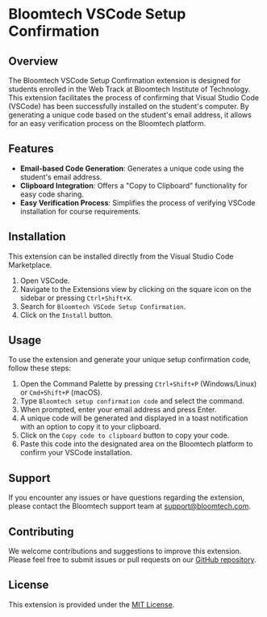 # Bloomtech VSCode Setup Confirmation

## Overview
The Bloomtech VSCode Setup Confirmation extension is designed for students enrolled in the Web Track at Bloomtech Institute of Technology. This extension facilitates the process of confirming that Visual Studio Code (VSCode) has been successfully installed on the student's computer. By generating a unique code based on the student's email address, it allows for an easy verification process on the Bloomtech platform.

## Features
- **Email-based Code Generation**: Generates a unique code using the student's email address.
- **Clipboard Integration**: Offers a "Copy to Clipboard" functionality for easy code sharing.
- **Easy Verification Process**: Simplifies the process of verifying VSCode installation for course requirements.

## Installation
This extension can be installed directly from the Visual Studio Code Marketplace.

1. Open VSCode.
2. Navigate to the Extensions view by clicking on the square icon on the sidebar or pressing `Ctrl+Shift+X`.
3. Search for `Bloomtech VSCode Setup Confirmation`.
4. Click on the `Install` button.

## Usage
To use the extension and generate your unique setup confirmation code, follow these steps:

1. Open the Command Palette by pressing `Ctrl+Shift+P` (Windows/Linux) or `Cmd+Shift+P` (macOS).
2. Type `Bloomtech setup confirmation code` and select the command.
3. When prompted, enter your email address and press Enter.
4. A unique code will be generated and displayed in a toast notification with an option to copy it to your clipboard.
5. Click on the `Copy code to clipboard` button to copy your code.
6. Paste this code into the designated area on the Bloomtech platform to confirm your VSCode installation.

## Support
If you encounter any issues or have questions regarding the extension, please contact the Bloomtech support team at [support@bloomtech.com](mailto:academicsupport@bloomtech.com).

## Contributing
We welcome contributions and suggestions to improve this extension. Please feel free to submit issues or pull requests on our [GitHub repository](https://github.com/bloominstituteoftechnology/bloom-env-setup-vscode).

## License
This extension is provided under the [MIT License](https://github.com/bloominstituteoftechnology/bloom-env-setup-vscode/blob/main/LICENSE).
